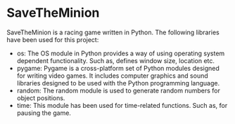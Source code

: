 # SaveTheMinion 

SaveTheMinion is a racing game written in Python. The following libraries have been used for this project:

 - os: The OS module in Python provides a way of using operating system dependent functionality. Such as, defines window size, location etc. 
 - pygame: Pygame is a cross-platform set of Python modules designed for writing video games. It includes computer graphics and sound libraries designed to be used with the Python programming language.
 - random: The random module is used to generate random numbers for object positions.
 - time: This module has been used for time-related functions. Such as, for pausing the game.

